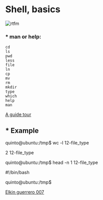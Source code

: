 # Shell, basics


![rtfm](https://user-images.githubusercontent.com/85587286/160321598-b149394f-c0c6-48ba-97ee-8d08d2f94ee1.png)

### * man or help:

    cd
    ls
    pwd
    less
    file
    ln
    cp
    mv
    rm
    mkdir
    type
    which
    help
    man
    
[A guide tour](http://linuxcommand.org/lc3_lts0040.php)
    
## * Example
quinto@ubuntu:/tmp$ wc -l 12-file_type

2 12-file_type

quinto@ubuntu:/tmp$ head -n 1 12-file_type 

#!/bin/bash

quinto@ubuntu:/tmp$

[Elkin guerrero 007](https://github.com/elkinguerrero007)
